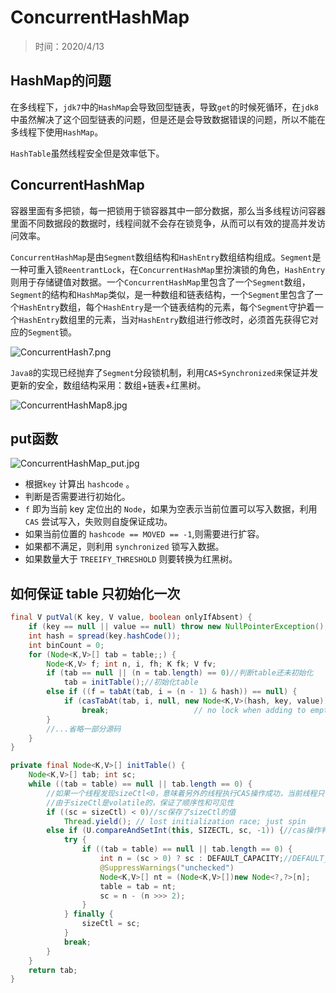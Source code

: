 # ConcurrentHashMap

> 时间：2020/4/13

## HashMap的问题

在多线程下，`jdk7`中的`HashMap`会导致回型链表，导致`get`的时候死循环，在`jdk8`中虽然解决了这个回型链表的问题，但是还是会导致数据错误的问题，所以不能在多线程下使用`HashMap`。

`HashTable`虽然线程安全但是效率低下。

## ConcurrentHashMap

容器里面有多把锁，每一把锁用于锁容器其中一部分数据，那么当多线程访问容器里面不同数据段的数据时，线程间就不会存在锁竞争，从而可以有效的提高并发访问效率。

`ConcurrentHashMap`是由`Segment`数组结构和`HashEntry`数组结构组成。`Segment`是一种可重入锁`ReentrantLock`，在`ConcurrentHashMap`里扮演锁的角色，`HashEntry`则用于存储键值对数据。一个`ConcurrentHashMap`里包含了一个`Segment`数组，`Segment`的结构和`HashMap`类似，是一种数组和链表结构，一个`Segment`里包含了一个`HashEntry`数组，每个`HashEntry`是一个链表结构的元素，每个`Segment`守护着一个`HashEntry`数组里的元素，当对`HashEntry`数组进行修改时，必须首先获得它对应的`Segment`锁。

![ConcurrentHash7.png](http://www.qxnekoo.cn:8888/images/2020/04/14/ConcurrentHash7.png)

`Java8`的实现已经抛弃了`Segment`分段锁机制，利用`CAS+Synchronized来`保证并发更新的安全，数组结构采用：数组+链表+红黑树。

![ConcurrentHashMap8.jpg](http://www.qxnekoo.cn:8888/images/2020/04/14/ConcurrentHashMap8.jpg)

## put函数

![ConcurrentHashMap_put.jpg](http://www.qxnekoo.cn:8888/images/2020/04/14/ConcurrentHashMap_put.jpg)

- 根据`key` 计算出 `hashcode` 。
- 判断是否需要进行初始化。
- `f` 即为当前 key 定位出的 `Node`，如果为空表示当前位置可以写入数据，利用 `CAS` 尝试写入，失败则自旋保证成功。
- 如果当前位置的 `hashcode == MOVED == -1`,则需要进行扩容。
- 如果都不满足，则利用 `synchronized` 锁写入数据。
- 如果数量大于 `TREEIFY_THRESHOLD` 则要转换为红黑树。

## 如何保证 table 只初始化一次

```java
final V putVal(K key, V value, boolean onlyIfAbsent) {
    if (key == null || value == null) throw new NullPointerException();
    int hash = spread(key.hashCode());
    int binCount = 0;
    for (Node<K,V>[] tab = table;;) {
        Node<K,V> f; int n, i, fh; K fk; V fv;
        if (tab == null || (n = tab.length) == 0)//判断table还未初始化
            tab = initTable();//初始化table
        else if ((f = tabAt(tab, i = (n - 1) & hash)) == null) {
            if (casTabAt(tab, i, null, new Node<K,V>(hash, key, value)))
                break;                   // no lock when adding to empty bin
        }
        //...省略一部分源码
    }
} 

private final Node<K,V>[] initTable() {
    Node<K,V>[] tab; int sc;
    while ((tab = table) == null || tab.length == 0) {
        //如果一个线程发现sizeCtl<0，意味着另外的线程执行CAS操作成功，当前线程只需要让出cpu时间片，
        //由于sizeCtl是volatile的，保证了顺序性和可见性
        if ((sc = sizeCtl) < 0)//sc保存了sizeCtl的值
            Thread.yield(); // lost initialization race; just spin
        else if (U.compareAndSetInt(this, SIZECTL, sc, -1)) {//cas操作判断并置为-1
            try {
                if ((tab = table) == null || tab.length == 0) {
                    int n = (sc > 0) ? sc : DEFAULT_CAPACITY;//DEFAULT_CAPACITY = 16，若没有参数则大小默认为16
                    @SuppressWarnings("unchecked")
                    Node<K,V>[] nt = (Node<K,V>[])new Node<?,?>[n];
                    table = tab = nt;
                    sc = n - (n >>> 2);
                }
            } finally {
                sizeCtl = sc;
            }
            break;
        }
    }
    return tab;
}  
```

